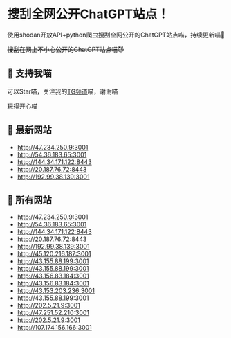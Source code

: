 # 搜刮全网公开ChatGPT站点！

使用shodan开放API+python爬虫搜刮全网公开的ChatGPT站点喵，持续更新喵🥳

~~搜刮在网上不小心公开的ChatGPT站点喵😈~~

## 🚀 支持我喵

可以Star喵，关注我的[TG频道](https://t.me/puddin_share)喵，谢谢喵

玩得开心喵

## 📖 最新网站

- http://47.234.250.9:3001
- http://54.36.183.65:3001
- http://144.34.171.122:8443
- http://20.187.76.72:8443
- http://192.99.38.139:3001


## 📖 所有网站

- http://47.234.250.9:3001
- http://54.36.183.65:3001
- http://144.34.171.122:8443
- http://20.187.76.72:8443
- http://192.99.38.139:3001
- http://45.120.216.187:3001
- http://43.155.88.199:3001
- http://43.155.88.199:3001
- http://43.156.83.184:3001
- http://43.156.83.184:3001
- http://43.153.203.236:3001
- http://43.155.88.199:3001
- http://202.5.21.9:3001
- http://47.251.52.210:3001
- http://202.5.21.9:3001
- http://107.174.156.166:3001


